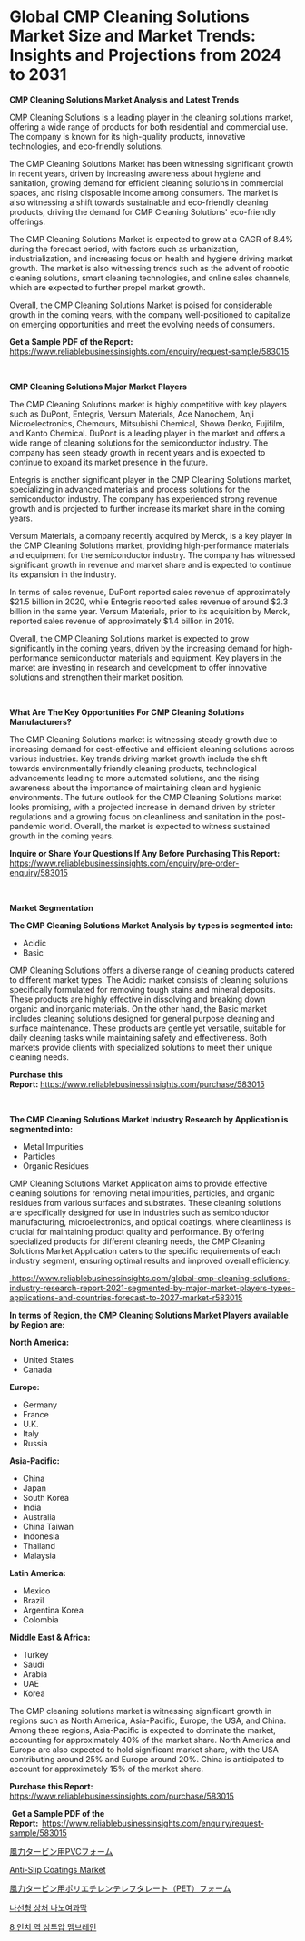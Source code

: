 <p><h1>Global CMP Cleaning Solutions Market Size and Market Trends: Insights and Projections from 2024 to 2031</h1></p><p><strong>CMP Cleaning Solutions Market Analysis and Latest Trends</strong></p>
<p><p>CMP Cleaning Solutions is a leading player in the cleaning solutions market, offering a wide range of products for both residential and commercial use. The company is known for its high-quality products, innovative technologies, and eco-friendly solutions.</p><p>The CMP Cleaning Solutions Market has been witnessing significant growth in recent years, driven by increasing awareness about hygiene and sanitation, growing demand for efficient cleaning solutions in commercial spaces, and rising disposable income among consumers. The market is also witnessing a shift towards sustainable and eco-friendly cleaning products, driving the demand for CMP Cleaning Solutions' eco-friendly offerings.</p><p>The CMP Cleaning Solutions Market is expected to grow at a CAGR of 8.4% during the forecast period, with factors such as urbanization, industrialization, and increasing focus on health and hygiene driving market growth. The market is also witnessing trends such as the advent of robotic cleaning solutions, smart cleaning technologies, and online sales channels, which are expected to further propel market growth.</p><p>Overall, the CMP Cleaning Solutions Market is poised for considerable growth in the coming years, with the company well-positioned to capitalize on emerging opportunities and meet the evolving needs of consumers.</p></p>
<p><strong>Get a Sample PDF of the Report:&nbsp;</strong> <a href="https://www.reliablebusinessinsights.com/enquiry/request-sample/583015">https://www.reliablebusinessinsights.com/enquiry/request-sample/583015</a></p>
<p>&nbsp;</p>
<p><strong>CMP Cleaning Solutions Major Market Players</strong></p>
<p><p>The CMP Cleaning Solutions market is highly competitive with key players such as DuPont, Entegris, Versum Materials, Ace Nanochem, Anji Microelectronics, Chemours, Mitsubishi Chemical, Showa Denko, Fujifilm, and Kanto Chemical. DuPont is a leading player in the market and offers a wide range of cleaning solutions for the semiconductor industry. The company has seen steady growth in recent years and is expected to continue to expand its market presence in the future.</p><p>Entegris is another significant player in the CMP Cleaning Solutions market, specializing in advanced materials and process solutions for the semiconductor industry. The company has experienced strong revenue growth and is projected to further increase its market share in the coming years.</p><p>Versum Materials, a company recently acquired by Merck, is a key player in the CMP Cleaning Solutions market, providing high-performance materials and equipment for the semiconductor industry. The company has witnessed significant growth in revenue and market share and is expected to continue its expansion in the industry.</p><p>In terms of sales revenue, DuPont reported sales revenue of approximately $21.5 billion in 2020, while Entegris reported sales revenue of around $2.3 billion in the same year. Versum Materials, prior to its acquisition by Merck, reported sales revenue of approximately $1.4 billion in 2019.</p><p>Overall, the CMP Cleaning Solutions market is expected to grow significantly in the coming years, driven by the increasing demand for high-performance semiconductor materials and equipment. Key players in the market are investing in research and development to offer innovative solutions and strengthen their market position.</p></p>
<p>&nbsp;</p>
<p><strong>What Are The Key Opportunities For CMP Cleaning Solutions Manufacturers?</strong></p>
<p><p>The CMP Cleaning Solutions market is witnessing steady growth due to increasing demand for cost-effective and efficient cleaning solutions across various industries. Key trends driving market growth include the shift towards environmentally friendly cleaning products, technological advancements leading to more automated solutions, and the rising awareness about the importance of maintaining clean and hygienic environments. The future outlook for the CMP Cleaning Solutions market looks promising, with a projected increase in demand driven by stricter regulations and a growing focus on cleanliness and sanitation in the post-pandemic world. Overall, the market is expected to witness sustained growth in the coming years.</p></p>
<p><strong>Inquire or Share Your Questions If Any Before Purchasing This Report:</strong> <a href="https://www.reliablebusinessinsights.com/enquiry/pre-order-enquiry/583015">https://www.reliablebusinessinsights.com/enquiry/pre-order-enquiry/583015</a></p>
<p>&nbsp;</p>
<p><strong>Market Segmentation</strong></p>
<p><strong>The CMP Cleaning Solutions Market Analysis by types is segmented into:</strong></p>
<p><ul><li>Acidic</li><li>Basic</li></ul></p>
<p><p>CMP Cleaning Solutions offers a diverse range of cleaning products catered to different market types. The Acidic market consists of cleaning solutions specifically formulated for removing tough stains and mineral deposits. These products are highly effective in dissolving and breaking down organic and inorganic materials. On the other hand, the Basic market includes cleaning solutions designed for general purpose cleaning and surface maintenance. These products are gentle yet versatile, suitable for daily cleaning tasks while maintaining safety and effectiveness. Both markets provide clients with specialized solutions to meet their unique cleaning needs.</p></p>
<p><strong>Purchase this Report:&nbsp;</strong><a href="https://www.reliablebusinessinsights.com/purchase/583015">https://www.reliablebusinessinsights.com/purchase/583015</a></p>
<p>&nbsp;</p>
<p><strong>The CMP Cleaning Solutions Market Industry Research by Application is segmented into:</strong></p>
<p><ul><li>Metal Impurities</li><li>Particles</li><li>Organic Residues</li></ul></p>
<p><p>CMP Cleaning Solutions Market Application aims to provide effective cleaning solutions for removing metal impurities, particles, and organic residues from various surfaces and substrates. These cleaning solutions are specifically designed for use in industries such as semiconductor manufacturing, microelectronics, and optical coatings, where cleanliness is crucial for maintaining product quality and performance. By offering specialized products for different cleaning needs, the CMP Cleaning Solutions Market Application caters to the specific requirements of each industry segment, ensuring optimal results and improved overall efficiency.</p></p>
<p><a href="https://www.reliablebusinessinsights.com/global-cmp-cleaning-solutions-industry-research-report-2021-segmented-by-major-market-players-types-applications-and-countries-forecast-to-2027-market-r583015">&nbsp;https://www.reliablebusinessinsights.com/global-cmp-cleaning-solutions-industry-research-report-2021-segmented-by-major-market-players-types-applications-and-countries-forecast-to-2027-market-r583015</a></p>
<p><strong>In terms of Region, the CMP Cleaning Solutions Market Players available by Region are:</strong></p>
<p>
    <p> <strong> North America: </strong>
        <ul>
            <li>United States</li>
            <li>Canada</li>
        </ul>
        </p> 
    <p> <strong> Europe: </strong>
        <ul>
            <li>Germany</li>
            <li>France</li>
            <li>U.K.</li>
            <li>Italy</li>
            <li>Russia</li>
        </ul>
        </p> 
    <p> <strong> Asia-Pacific: </strong>
        <ul>
            <li>China</li>
            <li>Japan</li>
            <li>South Korea</li>
            <li>India</li>
            <li>Australia</li>
            <li>China Taiwan</li>
            <li>Indonesia</li>
            <li>Thailand</li>
            <li>Malaysia</li>
        </ul>
        </p> 
    <p> <strong> Latin America: </strong>
        <ul>
            <li>Mexico</li>
            <li>Brazil</li>
            <li>Argentina Korea</li>
            <li>Colombia</li>
        </ul>
        </p> 
    <p> <strong> Middle East & Africa: </strong>
        <ul>
            <li>Turkey</li>
            <li>Saudi</li>
            <li>Arabia</li>
            <li>UAE</li>
            <li>Korea</li>
        </ul>
    </p>
    </p>
<p><p>The CMP cleaning solutions market is witnessing significant growth in regions such as North America, Asia-Pacific, Europe, the USA, and China. Among these regions, Asia-Pacific is expected to dominate the market, accounting for approximately 40% of the market share. North America and Europe are also expected to hold significant market share, with the USA contributing around 25% and Europe around 20%. China is anticipated to account for approximately 15% of the market share.</p></p>
<p><strong>Purchase this Report: </strong><a href="https://www.reliablebusinessinsights.com/purchase/583015">https://www.reliablebusinessinsights.com/purchase/583015</a></p>
<p>&nbsp;<strong>Get a Sample PDF of the Report:&nbsp;&nbsp;</strong><a href="https://www.reliablebusinessinsights.com/enquiry/request-sample/583015">https://www.reliablebusinessinsights.com/enquiry/request-sample/583015</a></p>
<p><strong></strong></p>
<p><p><a href="https://github.com/zoetazuur/Market-Research-Report-List-1/blob/main/735182395505.md">風力タービン用PVCフォーム</a></p><p><a href="https://github.com/edytherolanlouisejk1miz0wig/Market-Research-Report-List-2/blob/main/anti-slip-coatings-market.md">Anti-Slip Coatings Market</a></p><p><a href="https://github.com/dadanedu33/Market-Research-Report-List-1/blob/main/819006795504.md">風力タービン用ポリエチレンテレフタレート（PET）フォーム</a></p><p><a href="https://github.com/OliverBarry1954/Market-Research-Report-List-1/blob/main/550111187151.md">나선형 상처 나노여과막</a></p><p><a href="https://github.com/asratman/Market-Research-Report-List-1/blob/main/195599787150.md">8 인치 역 삼투압 멤브레인</a></p></p>